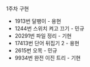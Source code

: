 1주차 구현 <br>
- 1913번 달팽이 - 용현<br>
- 1244번 스위치 켜고 끄기 - 민규<br>
- 20291번 파일 정리 - 기현<br>
- 17413번 단어 뒤집기 2 - 용현<br>
- 2615번 오목 - 민규<br>
- 9934번 완전 이진 트리 - 기현<br>
